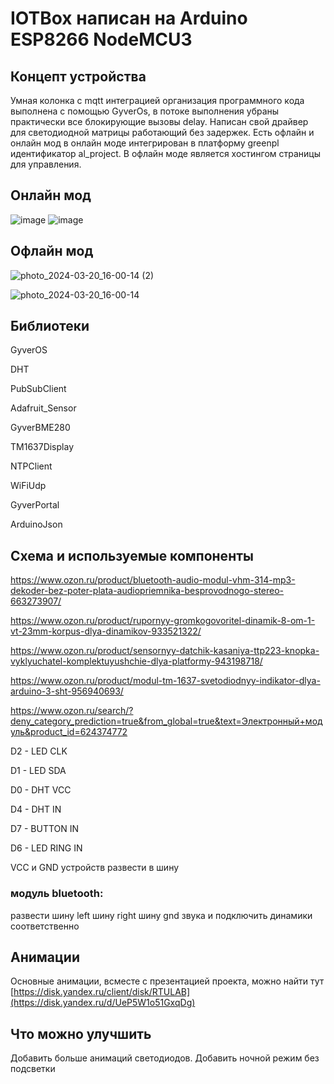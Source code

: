 # IOTBox написан на Arduino ESP8266 NodeMCU3
## Концепт устройства
Умная колонка с mqtt интеграцией организация программного кода выполнена с помощью GyverOs, в потоке выполнения убраны практически все блокирующие вызовы delay. Написан свой драйвер для светодиодной матрицы работающий без задержек. 
Есть офлайн и онлайн мод в онлайн моде интегрирован в платформу greenpl идентификатор al_project. В офлайн моде является хостингом страницы для управления.
## Онлайн мод 
![image](https://github.com/Adiutant/IOTBox/assets/17684112/a176489a-6a3a-4fc9-9f2b-3e79f17bbb14)
![image](https://github.com/Adiutant/IOTBox/assets/17684112/44d0a61c-9969-4a2c-baf8-969641dd5eb2)

## Офлайн мод 

![photo_2024-03-20_16-00-14 (2)](https://github.com/Adiutant/IOTBox/assets/17684112/3efe5270-6ec8-4173-a9d3-b1c11158f608)

![photo_2024-03-20_16-00-14](https://github.com/Adiutant/IOTBox/assets/17684112/cabaff8c-db6e-46b7-8daa-5f50ac7e7ea0)

## Библиотеки
GyverOS

DHT

PubSubClient

Adafruit_Sensor

GyverBME280

TM1637Display

NTPClient

WiFiUdp

GyverPortal

ArduinoJson

## Схема и используемые компоненты
https://www.ozon.ru/product/bluetooth-audio-modul-vhm-314-mp3-dekoder-bez-poter-plata-audiopriemnika-besprovodnogo-stereo-663273907/

https://www.ozon.ru/product/rupornyy-gromkogovoritel-dinamik-8-om-1-vt-23mm-korpus-dlya-dinamikov-933521322/

https://www.ozon.ru/product/sensornyy-datchik-kasaniya-ttp223-knopka-vyklyuchatel-komplektuyushchie-dlya-platformy-943198718/

https://www.ozon.ru/product/modul-tm-1637-svetodiodnyy-indikator-dlya-arduino-3-sht-956940693/

https://www.ozon.ru/search/?deny_category_prediction=true&from_global=true&text=Электронный+модуль&product_id=624374772



D2 - LED CLK

D1 - LED SDA

D0 - DHT VCC

D4 - DHT IN

D7 - BUTTON IN

D6 - LED RING IN


VCC и GND устройств развести в шину

### модуль bluetooth:

развести шину left шину right шину gnd звука и подключить динамики соответственно

## Анимации

Основные анимации, всместе с презентацией проекта, можно найти тут [https://disk.yandex.ru/client/disk/RTULAB](https://disk.yandex.ru/d/UeP5W1o51GxqDg)

## Что можно улучшить
Добавить больше анимаций светодиодов. 
Добавить ночной режим без подсветки

